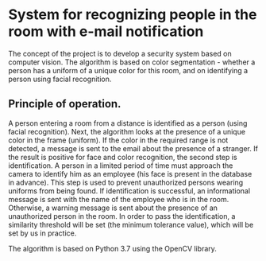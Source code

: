 # System for recognizing people in the room with e-mail notification

The concept of the project is to develop a security system based on computer vision. The algorithm is based on color segmentation - whether a person has a uniform of a unique color for this room, and on identifying a person using facial recognition.

## Principle of operation.

A person entering a room from a distance is identified as a person (using facial recognition). Next, the algorithm looks at the presence of a unique color in the frame (uniform). If the color in the required range is not detected, a message is sent to the email about the presence of a stranger. If the result is positive for face and color recognition, the second step is identification. A person in a limited period of time must approach the camera to identify him as an employee (his face is present in the database in advance). This step is used to prevent unauthorized persons wearing uniforms from being found. If identification is successful, an informational message is sent with the name of the employee who is in the room. Otherwise, a warning message is sent about the presence of an unauthorized person in the room. In order to pass the identification, a similarity threshold will be set (the minimum tolerance value), which will be set by us in practice.

The algorithm is based on Python 3.7 using the OpenCV library.
